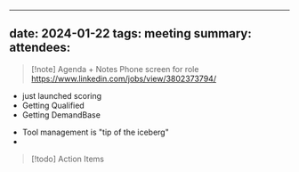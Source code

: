 
---
date: 2024-01-22
tags: meeting
summary: 
attendees: 
---

> [!note] Agenda + Notes
> Phone screen for role https://www.linkedin.com/jobs/view/3802373794/

- just launched scoring
- Getting Qualified
- Getting DemandBase

* Tool management is "tip of the iceberg"
* 

> [!todo] Action Items

